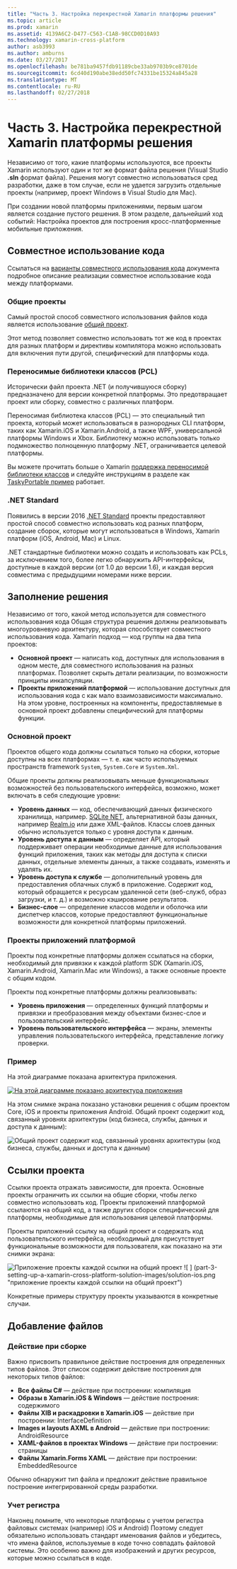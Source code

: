```yaml
---
title: "Часть 3. Настройка перекрестной Xamarin платформы решения"
ms.topic: article
ms.prod: xamarin
ms.assetid: 4139A6C2-D477-C563-C1AB-98CCD0D10A93
ms.technology: xamarin-cross-platform
author: asb3993
ms.author: amburns
ms.date: 03/27/2017
ms.openlocfilehash: be781ba9457fdb91189cbe33ab9703b9ce8701de
ms.sourcegitcommit: 6cd40d190abe38edd50fc74331be15324a845a28
ms.translationtype: MT
ms.contentlocale: ru-RU
ms.lasthandoff: 02/27/2018
---
```

# <a name="part-3---setting-up-a-xamarin-cross-platform-solution"></a>Часть 3. Настройка перекрестной Xamarin платформы решения

Независимо от того, какие платформы используются, все проекты Xamarin используют один и тот же формат файла решения (Visual Studio **.sln** формат файла). Решения могут совместно использоваться сред разработки, даже в том случае, если не удается загрузить отдельные проекты (например, проект Windows в Visual Studio для Mac).



При создании новой платформы приложениями, первым шагом является создание пустого решения. В этом разделе, дальнейший ход событий: Настройка проектов для построения кросс-платформенные мобильные приложения.

 <a name="Sharing_Code" />


## <a name="sharing-code"></a>Совместное использование кода

Ссылаться на [варианты совместного использования кода](~/cross-platform/app-fundamentals/code-sharing.md) документа подробное описание реализации совместное использование кода между платформами.

 <a name="Shared_Asset_Projects" />


### <a name="shared-projects"></a>Общие проекты

Самый простой способ совместного использования файлов кода является использование [общий проект](~/cross-platform/app-fundamentals/shared-projects.md).

Этот метод позволяет совместно использовать тот же код в проектах для разных платформ и директивы компилятора можно использовать для включения пути другой, специфический для платформы кода.

 <a name="Portable_Class_Libraries" />


### <a name="portable-class-libraries-pcl"></a>Переносимые библиотеки классов (PCL)

Исторически файл проекта .NET (и получившуюся сборку) предназначено для версии конкретной платформы. Это предотвращает проект или сборку, совместно с различных платформ.

Переносимая библиотека классов (PCL) — это специальный тип проекта, который может использоваться в разнородных CLI платформ, таких как Xamarin.iOS и Xamarin.Android, а также WPF, универсальной платформы Windows и Xbox. Библиотеку можно использовать только подмножество полноценную платформу .NET, ограничивается целевой платформы.

Вы можете прочитать больше о Xamarin [поддержка переносимой библиотеки классов](~/cross-platform/app-fundamentals/pcl.md) и следуйте инструкциям в разделе как [TaskyPortable пример](https://github.com/xamarin/mobile-samples/tree/master/TaskyPortable) работает.


### <a name="net-standard"></a>.NET Standard

Появились в версии 2016 [.NET Standard](~/cross-platform/app-fundamentals/net-standard.md) проекты предоставляют простой способ совместно использовать код разных платформ, создание сборок, которые могут использоваться в Windows, Xamarin платформ (iOS, Android, Mac) и Linux.

.NET стандартные библиотеки можно создать и использовать как PCLs, за исключением того, более легко обнаружить API-интерфейсы, доступные в каждой версии (от 1.0 до версии 1.6), и каждая версия совместима с предыдущими номерами ниже версии.



 <a name="Populating_the_Solution" />


## <a name="populating-the-solution"></a>Заполнение решения

Независимо от того, какой метод используется для совместного использования кода Общая структура решения должны реализовывать многоуровневую архитектуру, которая способствует совместного использования кода.
Xamarin подход — код группы на два типа проектов:

-   **Основной проект** — написать код, доступных для использования в одном месте, для совместного использования на разных платформах. Позволяет скрыть детали реализации, по возможности принципы инкапсуляции.
-   **Проекты приложений платформой** — использование доступных для использования кода с как мало взаимозависимости максимально. На этом уровне, построенных на компоненты, предоставляемые в основной проект добавлены специфический для платформы функции.


 <a name="Core_Project" />


### <a name="core-project"></a>Основной проект

Проектов общего кода должны ссылаться только на сборки, которые доступны на всех платформах — т. е. как часто используемых пространств framework `System`, `System.Core` и `System.Xml`.

Общие проекты должны реализовывать меньше функциональных возможностей без пользовательского интерфейса, возможно, может включать в себя следующие уровни:

-   **Уровень данных** — код, обеспечивающий данных физического хранилища, например.  [SQLite NET](https://github.com/praeclarum/sqlite-net), альтернативной базы данных, например [Realm.io](https://realm.io/products/realm-mobile-database/) или даже XML-файлов. Классы слоев данных обычно используется только с уровня доступа к данным.
-   **Уровень доступа к данным** — определяет API, который поддерживает операции необходимые данные для использования функций приложения, таких как методы для доступа к списки данных, отдельные элементы данных, а также создавать, изменять и удалять их.
-   **Уровень доступа к службе** — дополнительный уровень для предоставления облачных служб в приложение. Содержит код, который обращается к ресурсам удаленной сети (веб-служб, образ загрузки, и т. д.) и возможно кэширование результатов.
-   **Бизнес-слое** — определение классов модели и оболочка или диспетчер классов, которые предоставляют функциональные возможности для конкретной платформы приложений.


 <a name="Platform-Specific_Application_Projects" />


### <a name="platform-specific-application-projects"></a>Проекты приложений платформой

Проекты под конкретные платформы должен ссылаться на сборки, необходимый для привязки к каждой platform SDK (Xamarin.iOS, Xamarin.Android, Xamarin.Mac или Windows), а также основные проекте с общим кодом.

Проекты под конкретные платформы должны реализовывать:

-   **Уровень приложения** — определенных функций платформы и привязки и преобразования между объектами бизнес-слое и пользовательский интерфейс.
-   **Уровень пользовательского интерфейса** — экраны, элементы управления пользовательского интерфейса, представление логику проверки.


<a name="Example" />


### <a name="example"></a>Пример

На этой диаграмме показана архитектура приложения.

 [ ![](part-3-setting-up-a-xamarin-cross-platform-solution-images/conceptualarchitecture.png "На этой диаграмме показано архитектура приложения")](part-3-setting-up-a-xamarin-cross-platform-solution-images/conceptualarchitecture.png)

На этом снимке экрана показано установки решения с общим проектом Core, iOS и проекты приложения Android. Общий проект содержит код, связанный уровнях архитектуры (код бизнеса, службы, данных и доступа к данным):

 ![](part-3-setting-up-a-xamarin-cross-platform-solution-images/core-solution-example.png "Общий проект содержит код, связанный уровнях архитектуры (код бизнеса, службы, данных и доступа к данным)")


 <a name="Project_References" />


## <a name="project-references"></a>Ссылки проекта

Ссылки проекта отражать зависимости, для проекта. Основные проекты ограничить их ссылки на общие сборки, чтобы легко совместно использовать код.
Проекты приложений платформой ссылаются на общий код, а также других сборок специфический для платформы, необходимые для использования целевой платформы.

Проекты приложений ссылку на общий проект и содержать код пользовательского интерфейса, необходимый для присутствует функциональные возможности для пользователя, как показано на эти снимки экрана:

![](part-3-setting-up-a-xamarin-cross-platform-solution-images/solution-android.png "Приложение проекты каждой ссылки на общий проект") ![ ] (part-3-setting-up-a-xamarin-cross-platform-solution-images/solution-ios.png "приложение проекты каждой ссылки на общий проект")


Конкретные примеры структуру проекты указываются в конкретные случаи.

 <a name="Adding_Files" />


## <a name="adding-files"></a>Добавление файлов

 <a name="Build_Action" />


### <a name="build-action"></a>Действие при сборке

Важно присвоить правильное действие построения для определенных типов файлов. Этот список содержит действие построения для некоторых типов файлов:

-  **Все файлы C#** — действие при построении: компиляция
-   **Образы в Xamarin.iOS & Windows** — действие построения: содержимого
-   **Файлы XIB и раскадровки в Xamarin.iOS** — действие при построении: InterfaceDefinition
-   **Images и layouts AXML в Android** — действие при построении: AndroidResource
-  **XAML-файлов в проектах Windows** — действие при построении: страницы
-  **Файлы Xamarin.Forms XAML** — действие при построении: EmbeddedResource


Обычно обнаружит тип файла и предложит действие правильное построение интегрированной среды разработки.

 <a name="Case_Sensitivity" />


### <a name="case-sensitivity"></a>Учет регистра

Наконец помните, что некоторые платформы с учетом регистра файловых системах (например)
iOS и Android) Поэтому следует обязательно использовать стандарт именования файлов и убедитесь, что имена файлов, используемые в коде точно совпадать файловой системы. Это особенно важно для изображений и других ресурсов, которые можно ссылаться в коде.
